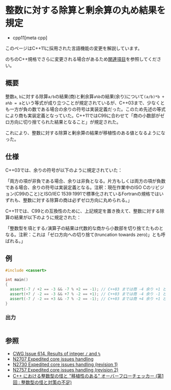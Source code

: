 # 整数に対する除算と剰余算の丸め結果を規定
* cpp11[meta cpp]

<!-- start lang caution -->

このページはC++11に採用された言語機能の変更を解説しています。

のちのC++規格でさらに変更される場合があるため[関連項目](#relative-page)を参照してください。

<!-- last lang caution -->

## 概要
整数`a`, `b`に対する除算`a/b`の結果(商)と剰余算`a%b`の結果(余り)について`(a/b)*b + a%b = a`という等式が成り立つことが規定されているが、C++03まで、少なくとも一方が負の数である場合の余りの符号は実装定義だった。このため先述の等式により商も実装定義となっていた。C++11ではC99に合わせて「商の小数部がゼロ方向に切り捨てられた結果となること」が規定された。

これにより、整数に対する除算と剰余算の結果が移植性のある値となるようになった。


## 仕様
C++03では、余りの符号が以下のように規定されていた：

「両方の項が非負である場合、余りは非負となる。片方もしくは両方の項が負数である場合、余りの符号は実装定義となる。注釈：現在作業中のISO Cのリビジョン(C99のこと)とISO/IEC 1539:1991で標準化されているFortranの規格ではいずれも、整数に対する除算の商は必ずゼロ方向に丸められる。」

C++11では、C99との互換性のために、上記規定を置き換えて、整数に対する除算の結果が以下のように規定された：

「整数型を項とする`/`演算子の結果は代数的な商から小数部を切り捨てたものとなる。注釈：これは「ゼロ方向への切り捨て(truncation towards zero)」とも呼ばれる。」


## 例
```cpp example
#include <cassert>

int main()
{
  assert(-7 / +2 == -3 && -7 % +2 == -1); // C++03 までは商 -4 余り +1 となる実装も規格適合
  assert(+7 / -2 == -3 && +7 % -2 == +1); // C++03 までは商 -4 余り -1 となる実装も規格適合
  assert(-7 / -2 == +3 && -7 % -2 == -1); // C++03 までは商 +4 余り +1 となる実装も規格適合
}
```

### 出力
```
```


## 参照
- [CWG Issue 614. Results of integer `/` and `%`](http://www.open-std.org/jtc1/sc22/wg21/docs/cwg_defects.html#614)
- [N2707 Expedited core issues handling](http://www.open-std.org/jtc1/sc22/wg21/docs/papers/2008/n2707.html)
- [N2730 Expedited core issues handling (revision 1)](http://www.open-std.org/jtc1/sc22/wg21/docs/papers/2008/n2730.html)
- [N2757 Expedited core issues handling (revision 2)](http://www.open-std.org/jtc1/sc22/wg21/docs/papers/2008/n2757.htm)
- [C++ における整数型の怪と "移植性のある" オーバーフローチェッカー (第1回 : 整数型の怪と対策の不足)](http://qiita.com/a4lg/items/541c9d9dd5d874eeef2f)